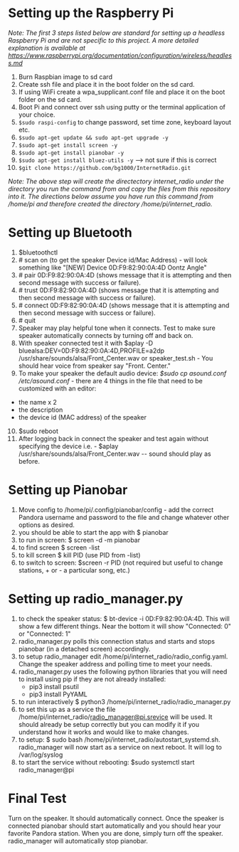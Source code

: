Setting up the Raspberry Pi
===========================
*Note: The first 3 steps listed below are standard for setting up a headless Raspberry Pi and are not specific to this project.  A more detailed explanation is available at https://www.raspberrypi.org/documentation/configuration/wireless/headless.md*

1. Burn Raspbian image to sd card
2. Create ssh file and place it in the boot folder on the sd card.
3. If using WiFi create a wpa_supplicant.conf file and place it on the boot folder on the sd card.
4. Boot Pi and connect over ssh using putty or the terminal application of your choice.
5. `$sudo raspi-config` to change password, set time zone, keyboard layout etc.
6. `$sudo apt-get update && sudo apt-get upgrade -y`
7. `$sudo apt-get install screen -y`
8. `$sudo apt-get install pianobar -y`
9. `$sudo apt-get install bluez-utils -y` --> not sure if this is correct
10. `$git clone https://github.com/bg1000/InternetRadio.git`

*Note: The above step will create the directectory internet_radio under the directory you run the command from and copy the files from this repository into it.  The directions below assume you have run this command from /home/pi and therefore created the directory /home/pi/internet_radio.*

Setting up Bluetooth
====================

1. $bluetoothctl
2. \# scan on (to get the speaker Device id/Mac Address) - will look something like "[NEW] Device 0D:F9:82:90:0A:4D Oontz Angle"
3. \# pair 0D:F9:82:90:0A:4D (shows message that it is attempting and then second message with success or failure).
4. \# trust 0D:F9:82:90:0A:4D (shows message that it is attempting and then second message with success or failure).
5. \# connect 0D:F9:82:90:0A:4D (shows message that it is attempting and then second message with success or failure).
6. \# quit
7. Speaker may play helpful tone when it connects. Test to make sure speaker automatically connects by turning off and back on.
8. With speaker connected test it with $aplay -D bluealsa:DEV=0D:F9:82:90:0A:4D,PROFILE=a2dp /usr/share/sounds/alsa/Front_Center.wav or speaker_test.sh - You should hear voice from speaker say "Front. Center."
9. To make your speaker the default audio device: *$sudo cp asound.conf /etc/asound.conf* - there are 4 things in the file that need to be customized with an editor:
  - the name x 2
  - the description
  - the device id (MAC address) of the speaker
10. $sudo reboot
11. After logging back in connect the speaker and test again without specifying the device i.e. -  $aplay /usr/share/sounds/alsa/Front_Center.wav -- sound should play as before.

Setting up Pianobar
===================

1. Move config  to /home/pi/.config/pianobar/config - add the correct Pandora username and password to the file and change whatever other options as desired.
2. you should be able to start the app with $ pianobar
3. to run in screen: $ screen -d -m pianobar
4. to find screen $ screen -list
5. to kill screen $ kill PID (use PID from -list)
6. to switch to screen: $screen -r PID (not required but useful to change stations, + or - a particular song, etc.)

Setting up radio_manager.py
===========================

1. to check the speaker status: $ bt-device -i 0D:F9:82:90:0A:4D.  This will show a few different things.  Near the bottom it will show "Connected: 0" or "Connected: 1"
2. radio_manager.py polls this connection status and starts and stops pianobar (in a detached screen) accordingly.
3. to setup radio_manager edit /home/pi/internet_radio/radio_config.yaml.  Change the speaker address and polling time to meet your needs.
4. radio_manager.py uses the following python libraries that you will need to install using pip if they are not already installed:
    - pip3 install psutil
    - pip3 install PyYAML
5. to run interactively $ python3 /home/pi/internet_radio/radio_manager.py
6. to set this up as a service the file /home/pi/internet_radio/radio_manager@pi.srevice will be used.  It should already be setup correctly but you can modify it if you understand how it works and would like to make changes.
7. to setup: $ sudo bash /home/pi/internet_radio/autostart_systemd.sh. radio_manager will now start as a service on next reboot.  It will log to /var/log/syslog
8. to start the service without rebooting: $sudo systemctl start radio_manager@pi

Final Test
==========

Turn on the speaker.  It should automatically connect. Once the speaker is connected pianobar should start automatically and you should hear your favorite Pandora station. When you are done, simply turn off the speaker.  radio_manager will automatically stop pianobar.


